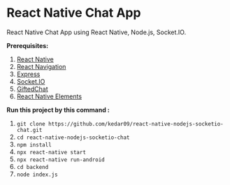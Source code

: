 # React Native Chat App
React Native Chat App using React Native, Node.js, Socket.IO.

**Prerequisites:**
1. [React Native](https://reactnative.dev/docs/getting-started)
2. [React Navigation](https://reactnavigation.org/)
3. [Express](https://expressjs.com/)
4. [Socket.IO](https://socket.io/get-started/chat/)
5. [GiftedChat](https://www.npmjs.com/package/react-native-gifted-chat)
6. [React Native Elements](https://reactnativeelements.com/docs)


**Run this project by this command :**
1. `git clone https://github.com/kedar09/react-native-nodejs-socketio-chat.git`
2. `cd react-native-nodejs-socketio-chat`
3. `npm install`
4. `npx react-native start`
5. `npx react-native run-android`
6. `cd backend`
7. `node index.js`
